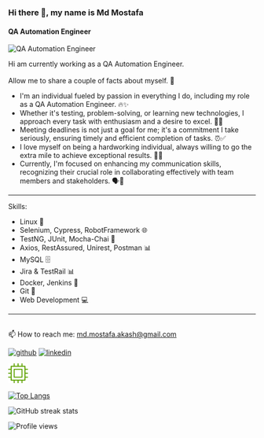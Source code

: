 ### Hi there 👋, my name is **Md Mostafa**
#### QA Automation Engineer
![QA Automation Engineer](https://media.licdn.com/dms/image/C5616AQFZDWvhFSmQjA/profile-displaybackgroundimage-shrink_350_1400/0/1649794604412?e=1690416000&v=beta&t=fT3SfJYI8UhumMcSXK7futiiZY4J_cGDbvhtV8GKBnM)

Hi am currently working as a QA Automation Engineer.
<br>
<br>
Allow me to share a couple of facts about myself. 🌟
- I'm an individual fueled by passion in everything I do, including my role as a QA Automation Engineer. 🔥✨
- Whether it's testing, problem-solving, or learning new technologies, I approach every task with enthusiasm and a desire to excel. 💪🌟
- Meeting deadlines is not just a goal for me; it's a commitment I take seriously, ensuring timely and efficient completion of tasks. ⏰✅
- I love myself on being a hardworking individual, always willing to go the extra mile to achieve exceptional results. 💯💼
- Currently, I'm focused on enhancing my communication skills, recognizing their crucial role in collaborating effectively with team members and stakeholders. 🗣️💬

<hr>

Skills: 
- Linux 🐧
- Selenium, Cypress, RobotFramework 🌐 
- TestNG, JUnit, Mocha-Chai 🌲 
- Axios, RestAssured, Unirest, Postman 📊
- MySQL 🗄️ 
- Jira & TestRail 📊 
- Docker, Jenkins 🚀 
- Git 🌿 
- Web Development 💻

<hr>

<br> 📫 How to reach me: md.mostafa.akash@gmail.com 


[<img src='https://cdn.jsdelivr.net/npm/simple-icons@3.0.1/icons/github.svg' alt='github' height='40'>](https://github.com/md-mostafa)  [<img src='https://cdn.jsdelivr.net/npm/simple-icons@3.0.1/icons/linkedin.svg' alt='linkedin' height='40'>](https://www.linkedin.com/in/md-mostafa-55bb341a6/)  

<a href='https://docs.github.com/en/developers'><img src='https://raw.githubusercontent.com/acervenky/animated-github-badges/master/assets/devbadge.gif' width='40' height='40'></a> 

[![Top Langs](https://github-readme-stats.vercel.app/api/top-langs/?username=md-mostafa)](https://github.com/anuraghazra/github-readme-stats)

![GitHub streak stats](https://streak-stats.demolab.com/?user=md-mostafa)  

![Profile views](https://gpvc.arturio.dev/md-mostafa)  
